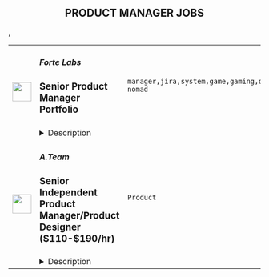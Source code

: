 <div align="center"><h2>PRODUCT MANAGER JOBS</h2></div><table><tr>
                <td width="100" height="100" rowspan="2">
                    <img src="https://remoteok.com/assets/img/jobs/7493c83732ee57fef2710e2226f1d88f1668150948.jpg" width="38px" height="auto">
                </td>
                <td width="300">
                    <h5>Forte Labs</h5>
                    <h3>Senior Product Manager Portfolio</h3>
                </td>
                <td width="300">
                    <code>manager,jira,system,game,gaming,developer,management,senior,operations,engineering,digital nomad</code>
                </td>
                <td width="200">
                <text>1 days ago</text>
                </td>
                <td width="100" rowspan="2">
                <a href="https://remoteOK.com/remote-jobs/remote-senior-product-manager-portfolio-forte-labs-147018" align="right" target="_blank">Apply</a>
                </td>
            </tr>
            <tr>
                <td colspan="3">
                <details><summary>Description</summary>
                <p style="text-align:justify;">We are looking for a <strong>Senior Product Manager </strong>who will work across our portfolio of products in our Games Business Unit. This senior member of the team will orchestrate roadmap deliverables. incorporating timelines and customer requirements across multiple lines of business.</p>
<p style="text-align:justify;">Alongside Engineering leaders and vertical PMs, this team member will play a critical role in enabling game publishers to easily integrate blockchain technologies into their games, including features such as embeddable token wallets, non-fungible token (NFT) minting and selling, payment rails, and other services built specifically for blockchain token economies and the management of digital and virtual assets.</p>
<p><br><strong>Requirements        </strong><br>In this role, you will...    </p>
<ul>
<li style="text-align:justify;">Own one or multiple products within the GBU. Be the accountable person for the product roadmap deliverables.    </li>
<li style="text-align:justify;">Define product specifications and communicate requirements to both implementers and cross-team collaborators in engineering, UI/UX, compliance, business operations and game partners.</li>
<li style="text-align:justify;">Own and be the decision-maker on the product roadmap, building consensus with cross-team stakeholders.    </li>
<li style="text-align:justify;">Interpret and action feedback from multiple target audiences, including consumers, developers, and operators.</li>
<li style="text-align:justify;">Conduct market research and analysis of current trends.    </li>
</ul>
<p>    <br><strong>Qualifications</strong><br>The ideal candidate will have...</p>
<ul>
<li>Proven track record as a successful Product Manager.    </li>
<li>Experience guiding the full product development process: creation, design, execution, quality testing, etc.    </li>
<li>Strong communication skills, with the ability to translate between technical and non-technical audiences.    <br>Interpersonal skills to work collaboratively with various stakeholders and help juggle competing interests.    </li>
<li>A âroll up the sleevesâ attitude that demonstrates a bias towards action and impact.    </li>
<li>Experience managing day-to-day operations using tools like JIRA and Confluence.    </li>
<li>Intellectual curiosity and a passion for creative problem-solving with incomplete data.    <br>   </li>
</ul>
<p>Bonus if you also have...    </p>
<ul>
<li>An understanding of the fundamentals of blockchain technology, developer platforms, game design, and/or token economics.</li>
</ul>
<p> </p>
<p><strong>What We Offer</strong></p>
<ul>
<li>The opportunity to build something that's never been built before - to solve new problems and to develop solutions with a team of industry leaders by your side</li>
<li>A learning environment where you'll be hands-on with the latest tools and technologies</li>
<li>The opportunity to merge personal passions or interests you may have for blockchain and/or gaming with your professional path</li>
<li>Competitive compensation and perks to help you work comfortably and productively with a fully remote team<br> </li>
</ul>
<p><strong>About Forte</strong></p>
<p>Forte is building economic technology for games. Its end-to-end platform enables the emergence of community economics, a system where the interests of game developers and players are aligned, leading to healthier, sustainable game communities. The team is<br>composed of longtime industry members (Unity, ngmoco, Riot Games, Electronic Arts, Sony, and Rockstar Games, among others), and is currently working with over 40+ acclaimed game developers from across the industry to reimagine the economics of games.</p>
<p>For more information, please visit: www.forte.io</p>
<p> </p>
<p><em>Forte is committed to providing equal employment opportunities. All qualified applicants will receive consideration for employment without regard to race, color, religion, sex, sexual orientation, gender identity, national origin, disability, or status as a protected veteran or any other protected status in accordance with all applicable federal, state, and local laws.</em></p><p><figure><iframe style="width:500px;height:281px;" src="//www.youtube.com/embed/K378r1KeRio" frameborder="0" allowfullscreen=""></iframe></figure></p><br/><br/>Please mention the word **FANFARE** and tag RNDQuMjAyLjE5NC44MA== when applying to show you read the job post completely (#RNDQuMjAyLjE5NC44MA==). This is a beta feature to avoid spam applicants. Companies can search these words to find applicants that read this and see they're human.
                </details>
                </td>
            </tr>,<tr>
                <td width="100" height="100" rowspan="2">
                    <img src="https://wwr-pro.s3.amazonaws.com/logos/0071/4151/logo.gif" width="38px" height="auto">
                </td>
                <td width="300">
                    <h5>A.Team</h5>
                    <h3> Senior Independent Product Manager/Product Designer ($110-$190/hr)</h3>
                </td>
                <td width="300">
                    <code>Product</code>
                </td>
                <td width="200">
                <text>367 days ago</text>
                </td>
                <td width="100" rowspan="2">
                <a href="https://weworkremotely.com/remote-jobs/a-team-senior-independent-product-manager-product-designer-110-190-hr" align="right" target="_blank">Apply</a>
                </td>
            </tr>
            <tr>
                <td colspan="3">
                <details><summary>Description</summary>
                <img src="https://we-work-remotely.imgix.net/logos/0071/4151/logo.gif?ixlib=rails-4.0.0&w=50&h=50&dpr=2&fit=fill&auto=compress" />

<p>
  <strong>Headquarters:</strong> NYC, SF, and TLV
    <br /><strong>URL:</strong> <a href="https://build.a.team/wwrfastrackreferral">https://build.a.team/wwrfastrackreferral</a>
</p>

<div>
<a href="https://build.a.team/wwrproductmgrfasttrack">A·Team</a> is a VC-backed, stealth, application-only home on the internet for Senior Product Managers &amp; Product Designers (along with developers &amp; UX/UI folks) to team up with the best companies on their next big thing. <br><br>After talking with hundreds of independent engineers, designers, and product folks, we heard over and over that finding vetted, high-quality, consistent clients is hard, and projects are often too small to be rewarding. A·Team matches small teams of the most talented builders in the world with companies backed by a16z, YC, Softbank, General Catalyst, etc. on a contract basis for many of their most important initiatives. We quietly launched in May 2020, and have helped A·Teamers earn $11.4+ million since.<br><br>As part of A·Team, you can expect:</div><ul>
<li>
<strong>High-paying, meaningful client missions (where you'd lead Product) with the most audacious companies</strong> sent your way; generally $110-$190/hr, with vetted, fascinating clients doing work that matters. We're picky about who we partner with; new clients only come in via trusted referral. We've worked with Lyft, McGraw Hill, ClearCo, irl.com, the former CEO of Waze, the leading vaccine production software, several new unicorns we can't say here, and dozens of startups backed by a16z/YC/Softbank/etc.</li>
<li>
<strong>Work alongside friends old &amp; new: </strong>our niche is small/diverse product teams, since clients with larger budgets and higher-impact work tell us they want teams, not individuals. Of course, we keep friends together whenever we can.</li>
<li>
<strong>Full autonomy:</strong> say "no" to things that don't excite you. The most talented builders often juggle a few things at once, so there's never pressure to join an A·Team mission if you don't have the bandwidth. If we're no longer a fit, it's easy to leave or pause too. </li>
<li>
<strong>Small, curated, off-the-record gatherings:</strong> for conversations hard to have elsewhere. Long-term, we're creating micro-communities for the world's top builders to become friends around the things they care about.</li>
<li>
<strong>Keep 100% of what you earn: </strong>if you charge $130/hr, you get $130/hr. A·Team makes money by charging a small, flat, transparent platform fee on <em>top</em> of your rate.</li>
</ul><div>
<br><strong>How to apply:<br></strong>Go here: <a href="https://build.a.team/wwrproductmgrfasttrack">https://build.a.team/wwrproductmgrfasttrack</a> + mention WWR under how you heard about A·Team. No resume or cover letter needed; we respect your time so the application is short. We're also much more interested in seeing what you've made, and excited to chat more if there’s a fit.<br><strong><br>What you’ll do:</strong>
</div><ul>
<li>Once part of A.Team, you’ll regularly be invited to be the lead Product manager/designer for impactful missions that match your interests, which you can accept or decline. Take your pick from early-stage incubations with world-class founders, to fast-growing super-funded companies, to old-school non-tech incumbents looking to build as a tech giant would.</li>
<li>Missions usually involve building an ambitious piece of software from 0 to 1 as part of a small 3-4 person team. </li>
<li>You’ll be paid to scope it out, give the client options, guide strategy, and execute on the selected solution. Sometimes the client has a clear vision, sometimes not; which is why A.Team builders tend to be senior folks who can work together to find the right direction. </li>
</ul><div>
<br><strong>Who A</strong>·<strong>Team is for:</strong>
</div><ul>
<li>Senior Product Managers/Designers who left large companies and high-growth startups to pursue their craft with autonomy.</li>
<li>Those who prefer consistent contract work over a full-time role, who want to create a variety of new products alongside other top-tier builders.</li>
<li>The majority of A.Teamers spend most of their time doing independent work, but a sizeable percentage are either employed full-time (but testing out client work), bootstrapping a side project, or looking for their next big thing.</li>
</ul><div>
<br><strong>Who A</strong>·<strong>Team is </strong><strong><em>not</em></strong><strong> for:</strong>
</div><ul>
<li>People looking for small gigs.</li>
<li>Folks looking to build simple wordpress/wix/squarespace-style websites.</li>
<li>Those still early in their careers and recent university/bootcamp grads (at least not yet).</li>
</ul><div>
<br><strong>Our long-term vision:<br></strong><a href="https://build.a.team/wwrproductmgrfasttrack"><span>A·Team</span></a> is a new type of company for a new kind of independent software builders. We call them "unhirables": people who traditional companies couldn’t hire full-time even if they wanted to, but who want to do their most meaningful work with their favorite people in small, autonomous, distributed expert teams. </div><div>
<br>To help us secure amazing missions, we raised $5 million+ (not public, yet) from NFX, Village Global, and Box Group, along with the former CEO of Upwork, the founders of Fiverr and Lemonade, Apple's Global Head of Recruiting, YC Partner Aaron Harris, Wharton's Adam Grant, and Duke's Dan Ariely.</div>

<p><strong>To apply:</strong> <a href="https://weworkremotely.com/remote-jobs/a-team-senior-independent-product-manager-product-designer-110-190-hr">https://weworkremotely.com/remote-jobs/a-team-senior-independent-product-manager-product-designer-110-190-hr</a></p>

                </details>
                </td>
            </tr></table>